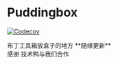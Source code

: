 # Puddingbox
<p>
<a href="https://github.com/happytbs/TBST-server_document"><img alt="Codecov" src="https://img.shields.io/static/v1?label=%E7%89%88%E6%9C%AC&message=8.5.0&color=yellow"></a>
</p>
布丁工具箱放盒子的地方
**随缘更新**
</br>感谢 技术鸭与我们合作
